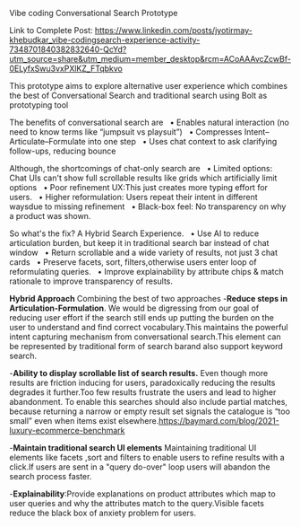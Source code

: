 Vibe coding Conversational Search Prototype

Link to Complete Post: 
https://www.linkedin.com/posts/jyotirmay-khebudkar_vibe-codingsearch-experience-activity-7348701840382832640-QcYd?utm_source=share&utm_medium=member_desktop&rcm=ACoAAAvcZcwBf-0ELyfxSwu3vxPXlKZ_FTqbkvo

This prototype aims to explore alternative user experience which combines the best of Conversational Search and traditional search using Bolt as prototyping tool


The benefits of conversational search are
  • Enables natural interaction (no need to know terms like “jumpsuit vs playsuit”)
  • Compresses Intent–Articulate–Formulate into one step
  • Uses chat context to ask clarifying follow-ups, reducing bounce

Although, the shortcomings of chat-only search are
  • Limited options: Chat UIs can't show full scrollable results like grids which artificially limit options
  • Poor refinement UX:This just creates more typing effort for users.
  • Higher reformulation: Users repeat their intent in different waysdue to missing refinement
  • Black-box feel: No transparency on why a product was shown.

So what's the fix? A Hybrid Search Experience.
  • Use AI to reduce articulation burden, but keep it in traditional search bar instead of chat window
  • Return scrollable and a wide variety of results, not just 3 chat cards
  • Preserve facets, sort,  filters,otherwise users enter loop of reformulating queries.
  • Improve explainability by attribute chips & match rationale to improve transparency of results.

**Hybrid Approach**
Combining the best of two approaches
-**Reduce steps in Articulation-Formulation**.
We would be digressing from our goal of reducing user effort if the search still ends up putting the burden on the user to understand and find correct vocabulary.This maintains the powerful intent capturing mechanism from conversational search.This element can be represented by traditional form of search barand also support keyword search.

-**Ability to display scrollable list of search results.** 
Even though more results are friction inducing for users, paradoxically reducing the results degrades it further.Too few results frustrate the users and lead to higher abandonment.
To enable this searches should also include partial matches, because returning a narrow or empty result set signals the catalogue is “too small” even when items exist elsewhere.https://baymard.com/blog/2021-luxury-ecommerce-benchmark 

-**Maintain traditional search UI elements**
Maintaining traditional UI elements like facets ,sort and filters to enable users to refine results with a click.If users are sent in a "query do-over" loop users will abandon the search process faster.

-**Explainability**:Provide explanations on product attributes which map to user queries and why the attributes match to the query.Visible facets reduce the black box of anxiety problem for users.
